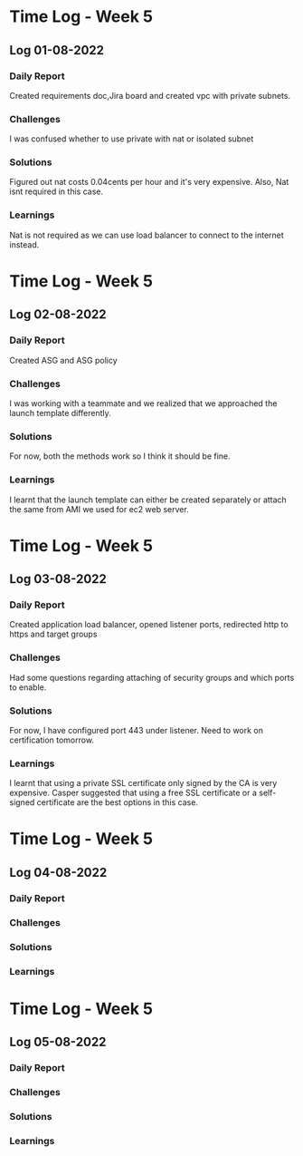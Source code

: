 # Time Log - Week 5

## Log 01-08-2022

### Daily Report

 Created requirements doc,Jira board and created vpc with private subnets.
### Challenges

 I was confused whether to use private with nat or isolated subnet
### Solutions

Figured out nat costs 0.04cents per hour and it's very expensive. Also, Nat isnt required in this case.

### Learnings

Nat is not required as we can use load balancer to connect to the internet instead.

# Time Log - Week 5

## Log 02-08-2022

### Daily Report

Created ASG and ASG policy
 
### Challenges

I was working with a teammate and we realized that we approached the launch template differently. 
### Solutions

For now, both the methods work so I think it should be fine.
### Learnings

I learnt that the launch template can either be created separately or attach the same from AMI we used for ec2 web server.

# Time Log - Week 5

## Log 03-08-2022

### Daily Report

Created application load balancer, opened listener ports, redirected http to https and target groups
### Challenges

Had some questions regarding attaching of security groups and which ports to enable.

### Solutions

For now, I have configured port 443 under listener. Need to work on certification tomorrow.

### Learnings

I learnt that using a private SSL certificate only signed by the CA is very expensive. Casper suggested that using a free SSL certificate or a self-signed certificate are the best options in this case.

# Time Log - Week 5

## Log 04-08-2022

### Daily Report

 
### Challenges

 

### Solutions



### Learnings




# Time Log - Week 5

## Log 05-08-2022

### Daily Report

 
### Challenges

 

### Solutions



### Learnings




